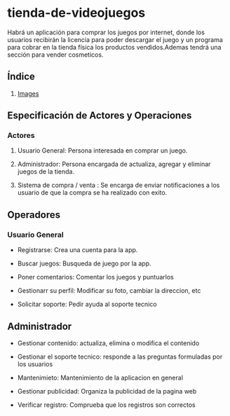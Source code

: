 # tienda-de-videojuegos
Habrá un aplicación para comprar los juegos por internet, donde los usuarios recibirán la licencia para poder descargar el juego y un programa para cobrar en la tienda física los productos vendidos.Ademas tendrá una sección para vender cosmeticos.

## Índice

1. [Images](images/empthy.txt)

## Especificación de Actores y Operaciones

### Actores

1. Usuario General: Persona interesada en comprar un juego.

2. Administrador: Persona encargada de actualiza, agregar y eliminar juegos de la tienda.

3. Sistema de compra / venta :
Se encarga de enviar notificaciones a los usuario de que la compra se ha realizado con exito.

## Operadores

### Usuario General

* Registrarse: Crea una cuenta para la app.

* Buscar juegos: Busqueda de juego por la app.

* Poner comentarios: Comentar los juegos y puntuarlos

* Gestionarr su perfil: Modificar su foto, cambiar la direccion, etc

* Solicitar soporte: Pedir ayuda al soporte tecnico

## Administrador

* Gestionar contenido: actualiza, elimina o modifica el contenido

* Gestionar el soporte tecnico: responde a las preguntas formuladas por los usuarios

* Mantenimieto: Mantenimiento de la aplicacion en general

* Gestionar publicidad: Organiza la publicidad de la pagina web

* Verificar registro: Comprueba que los registros son correctos

